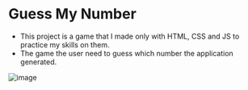 # Guess My Number
- This project is a game that I made only with HTML, CSS and JS to practice my skills on them. 
- The game the user need to guess which number the application generated. 

![image](https://user-images.githubusercontent.com/67165243/218472091-882b3146-a9cf-431c-bbb7-d2b0dd4ebb74.png)

